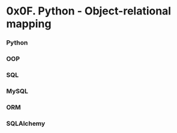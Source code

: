 # 0x0F. Python - Object-relational mapping
### Python
### OOP
### SQL
### MySQL
### ORM
### SQLAlchemy

